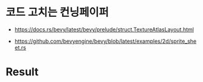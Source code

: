 # 코드 고치는 컨닝페이퍼 

- https://docs.rs/bevy/latest/bevy/prelude/struct.TextureAtlasLayout.html

- https://github.com/bevyengine/bevy/blob/latest/examples/2d/sprite_sheet.rs

# Result

```bash

```

